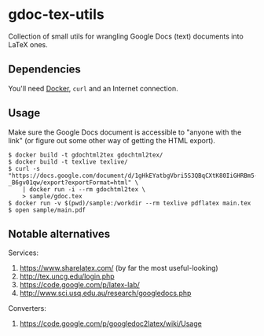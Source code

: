 gdoc-tex-utils
==============

Collection of small utils for wrangling Google Docs (text) documents into LaTeX ones.

Dependencies
------------

You'll need [Docker](https://www.docker.com/), `curl` and an Internet connection.

Usage
-----

Make sure the Google Docs document is accessible to "anyone with the link" (or figure out some other way of getting the HTML export).

```
$ docker build -t gdochtml2tex gdochtml2tex/
$ docker build -t texlive texlive/
$ curl -s "https://docs.google.com/document/d/1gHkEYatbgVbri5S3QBqCXtK80IiGHRBm5-_B6gv01qw/export?exportFormat=html" \
    | docker run -i --rm gdochtml2tex \
    > sample/gdoc.tex
$ docker run -v $(pwd)/sample:/workdir --rm texlive pdflatex main.tex
$ open sample/main.pdf
```

Notable alternatives
--------------------

Services:

 1. https://www.sharelatex.com/ (by far the most useful-looking)
 1. http://tex.uncg.edu/login.php
 1. https://code.google.com/p/latex-lab/
 1. http://www.sci.usq.edu.au/research/googledocs.php

Converters:

 1. https://code.google.com/p/googledoc2latex/wiki/Usage
